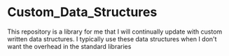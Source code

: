 # Custom_Data_Structures
This repository is a library for me that I will continually update with custom written data structures. I typically use these data structures when I don't want the overhead in the standard libraries 
